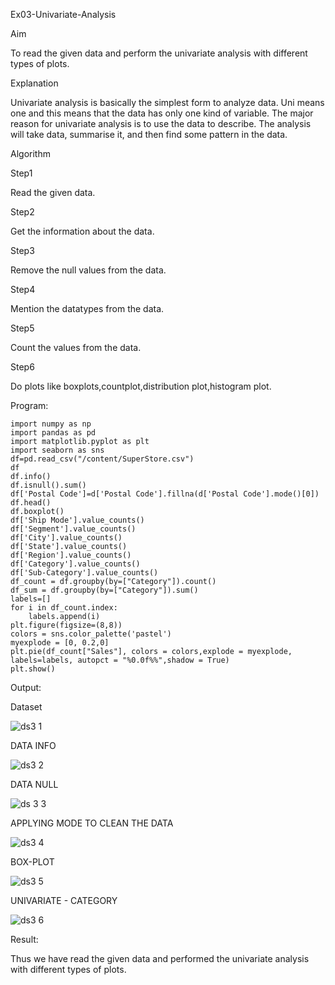 Ex03-Univariate-Analysis

Aim

To read the given data and perform the univariate analysis with different types of plots.

Explanation

Univariate analysis is basically the simplest form to analyze data. Uni means one and this means that the data has only one kind of variable. The major reason for univariate analysis is to use the data to describe. The analysis will take data, summarise it, and then find some pattern in the data.

Algorithm

Step1

Read the given data.

Step2

Get the information about the data.

Step3

Remove the null values from the data.

Step4

Mention the datatypes from the data.

Step5

Count the values from the data.

Step6

Do plots like boxplots,countplot,distribution plot,histogram plot.

Program:
```
import numpy as np
import pandas as pd
import matplotlib.pyplot as plt
import seaborn as sns
df=pd.read_csv("/content/SuperStore.csv")
df
df.info()
df.isnull().sum()
df['Postal Code']=d['Postal Code'].fillna(d['Postal Code'].mode()[0])
df.head()
df.boxplot()
df['Ship Mode'].value_counts()
df['Segment'].value_counts()
df['City'].value_counts()
df['State'].value_counts()
df['Region'].value_counts()
df['Category'].value_counts()
df['Sub-Category'].value_counts()
df_count = df.groupby(by=["Category"]).count()
df_sum = df.groupby(by=["Category"]).sum()
labels=[]
for i in df_count.index:
    labels.append(i)
plt.figure(figsize=(8,8))
colors = sns.color_palette('pastel')
myexplode = [0, 0.2,0]
plt.pie(df_count["Sales"], colors = colors,explode = myexplode, labels=labels, autopct = "%0.0f%%",shadow = True) 
plt.show()
```

Output:

Dataset

![ds3 1](https://user-images.githubusercontent.com/119559844/230063235-b100b7eb-89c0-4975-b70f-8ae4fb6a5803.png)

DATA INFO

![ds3 2](https://user-images.githubusercontent.com/119559844/230063309-c6a10899-4df7-4664-a54b-7cf149eda6cf.png)

DATA NULL

![ds 3 3](https://user-images.githubusercontent.com/119559844/230063345-c2090a95-e01b-4e35-89ed-8ab284a17783.png)

APPLYING MODE TO CLEAN THE DATA

![ds3 4](https://user-images.githubusercontent.com/119559844/230064215-dc359ec3-eb4a-4b35-b6c1-3b79920807ed.png)


BOX-PLOT

![ds3 5](https://user-images.githubusercontent.com/119559844/230064001-fd8e81a6-8499-46ba-9202-086805dbf361.png)


UNIVARIATE - CATEGORY

![ds3 6](https://user-images.githubusercontent.com/119559844/230064055-13b601c5-c36d-4e2a-83ed-e2df2d267771.png)


Result:

Thus we have read the given data and performed the univariate analysis with different types of plots.


